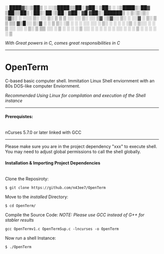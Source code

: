 
░ ████▓▒░▒██▒ ░  ░░▒████▒▒██░   ▓██░  ▒██▒ ░ ░▒████▒░██▓ ▒██▒▒██▒   ░██▒░██░▒██░   ▓██░ ▓█   ▓██▒░██████▒
░ ▒░▒░▒░ ▒▓▒░ ░  ░░░ ▒░ ░░ ▒░   ▒ ▒   ▒ ░░   ░░ ▒░ ░░ ▒▓ ░▒▓░░ ▒░   ░  ░░▓  ░ ▒░   ▒ ▒  ▒▒   ▓▒█░░ ▒░▓  ░
  ░ ▒ ▒░ ░▒ ░      ░ ░  ░░ ░░   ░ ▒░    ░     ░ ░  ░  ░▒ ░ ▒░░  ░      ░ ▒ ░░ ░░   ░ ▒░  ▒   ▒▒ ░░ ░ ▒  ░
░ ░ ░ ▒  ░░          ░      ░   ░ ░   ░         ░     ░░   ░ ░      ░    ▒ ░   ░   ░ ░   ░   ▒                                                                                                              

_With Great powers in C, comes great responsibilities in C_
________________________________________________________________________________________
# OpenTerm
C-based basic computer shell. Immitation Linux Shell enviornment with an 80s DOS-like computer Enviornment. 

_Recommended Using Linux for compilation and execution of the Shell instance_ 
_________________________________________________________________________________________
#### Prerequistes: 
 \
nCurses 5.7.0 or later linked with GCC
________________________________________________________________________________________
Please make sure you are in the project dependency "xxx" to execute shell. You may need to adjust global permissions to call the shell globally. 

#### Installation & Importing Project Dependencies
 \
Clone the Reposiroty: 

```
$ git clone https://github.com/n43ee7/OpenTerm
```
Move to the _installed_ Directory:

```
$ cd OpenTerm/
```
Compile the Source Code:
_NOTE: Please use GCC instead of G++ for stabler results_

```
gcc OpenTermv1.c OpenTermSup.c -lncurses -o OpenTerm
```
Now run a shell Instance:
```
$ ./OpenTerm
```
